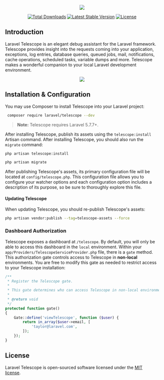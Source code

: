 <p align="center"><img src="https://res.cloudinary.com/dtfbvvkyp/image/upload/v1539108489/telescope-logo.svg"></p>

<p align="center">
<a href="https://packagist.org/packages/laravel/telescope"><img src="https://poser.pugx.org/laravel/telescope/d/total.svg" alt="Total Downloads"></a>
<a href="https://packagist.org/packages/laravel/telescope"><img src="https://poser.pugx.org/laravel/telescope/v/stable.svg" alt="Latest Stable Version"></a>
<a href="https://packagist.org/packages/laravel/telescope"><img src="https://poser.pugx.org/laravel/telescope/license.svg" alt="License"></a>
</p>

## Introduction

Laravel Telescope is an elegant debug assistant for the Laravel framework. Telescope provides insight into the requests coming into your application, exceptions, log entries, database queries, queued jobs, mail, notifications, cache operations, scheduled tasks, variable dumps and more. Telescope makes a wonderful companion to your local Laravel development environment.

<p align="center">
<img src="https://res.cloudinary.com/dtfbvvkyp/image/upload/v1539110860/Screen_Shot_2018-10-09_at_1.47.23_PM.png">
</p>

## Installation & Configuration

You may use Composer to install Telescope into your Laravel project:

```sh
 composer require laravel/telescope --dev
```

> **Note:** Telescope requires Laravel 5.7.7+.

After installing Telescope, publish its assets using the `telescope:install` Artisan command. After installing Telescope, you should also run the `migrate` command:

```sh
php artisan telescope:install

php artisan migrate
```

After publishing Telescope's assets, its primary configuration file will be located at `config/telescope.php`. This configuration file allows you to configure your watcher options and each configuration option includes a description of its purpose, so be sure to thoroughly explore this file.

#### Updating Telescope

When updating Telescope, you should re-publish Telescope's assets:

```sh
php artisan vendor:publish --tag=telescope-assets --force
```
<a name="dashboard-authorization"></a>
### Dashboard Authorization

Telescope exposes a dashboard at `/telescope`. By default, you will only be able to access this dashboard in the `local` environment. Within your `app/Providers/TelescopeServiceProvider.php` file, there is a `gate` method. This authorization gate controls access to Telescope in **non-local** environments. You are free to modify this gate as needed to restrict access to your Telescope installation:

```php
/**
 * Register the Telescope gate.
 *
 * This gate determines who can access Telescope in non-local environments.
 *
 * @return void
 */
protected function gate()
{
    Gate::define('viewTelescope', function ($user) {
        return in_array($user->email, [
            'taylor@laravel.com',
        ]);
    });
}
```

## License

Laravel Telescope is open-sourced software licensed under the [MIT license](https://opensource.org/licenses/MIT).
